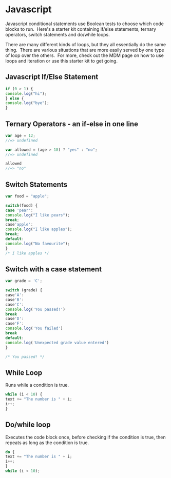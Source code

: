 # Javascript
Javascript conditional statements use Boolean tests to choose which code blocks to run.  Here's a starter kit containing if/else statements, ternary operators, switch statements and do/while loops.

There are many different kinds of loops, but they all essentially do the same thing.  There are various situations that are more easily served by one type of loop over the others.  For more, check out the MDM page on how to use loops and iteration or use this starter kit to get going.


## Javascript If/Else Statement
```javascript
if (0 > 1) {
console.log("hi");
} else {
console.log("bye");
}
```

## Ternary Operators - an if-else in one line
```javascript
var age = 12;
//=> undefined

var allowed = (age > 18) ? "yes" : "no";
//=> undefined

allowed
//=> "no"
```

## Switch Statements
```javascript
var food = "apple";

switch(food) {
case 'pear':
console.log("I like pears");
break;
case'apple':
console.log("I like apples");
break;
default:
console.log("No favourite");
}
/* I like apples */
```

## Switch with a case statement
```javascript
var grade = 'C';

switch (grade) {
case'A':
case'B':
case'C':
console.log('You passed!')
break
case'D':
case'F':
console.log('You failed')
break
default:
console.log('Unexpected grade value entered')
}

/* You passed! */
```

## While Loop
Runs while a condition is true.

```javascript
while (i < 10) {
text += "The number is " + i;
i++;
}
```

## Do/while loop
Executes the code block once, before checking if the condition is true, then repeats as long as the condition is true.

```javascript
do {
text += "The number is " + i;
i++;
}
while (i < 10);
```
